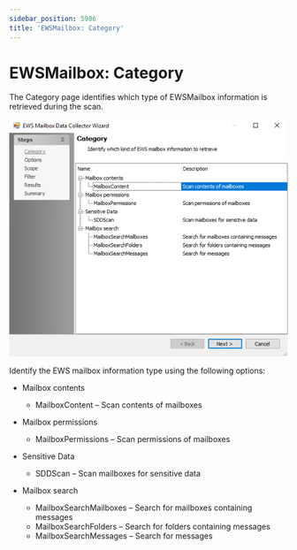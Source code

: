 ```yaml
---
sidebar_position: 5986
title: 'EWSMailbox: Category'
---
```


# EWSMailbox: Category

The Category page identifies which type of EWSMailbox information is retrieved during the scan.

![EWS Mailbox Data Collector Wizard Category page](../../../../../../../static/images/AccessAnalyzer_12.0/Content/Resources/Images/EnterpriseAuditor/Admin/DataCollector/EWSMailbox/Category.png "EWS Mailbox Data Collector Wizard Category page")

Identify the EWS mailbox information type using the following options:

* Mailbox contents

  * MailboxContent – Scan contents of mailboxes
* Mailbox permissions

  * MailboxPermissions – Scan permissions of mailboxes
* Sensitive Data

  * SDDScan – Scan mailboxes for sensitive data
* Mailbox search

  * MailboxSearchMailboxes – Search for mailboxes containing messages
  * MailboxSearchFolders – Search for folders containing messages
  * MailboxSearchMessages – Search for messages